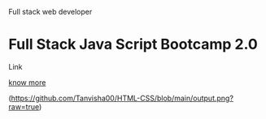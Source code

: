 Full stack web developer


#  Full Stack Java Script Bootcamp 2.0

Link

[know more](https://github.com/Tanvisha00/HTML-CSS/blob/main/output.png)

 (https://github.com/Tanvisha00/HTML-CSS/blob/main/output.png?raw=true)
